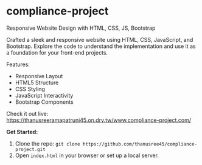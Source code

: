 # compliance-project
Responsive Website Design with HTML, CSS, JS, Bootstrap

Crafted a sleek and responsive website using HTML, CSS, JavaScript, and Bootstrap.
Explore the code to understand the implementation and use it as a foundation for your front-end projects.

Features:
- Responsive Layout
- HTML5 Structure
- CSS Styling
- JavaScript Interactivity
- Bootstrap Components

Check it out live: https://thanusreeramapatruni45.on.drv.tw/www.compliance-project.com/

**Get Started:**
1. Clone the repo: `git clone https://github.com/thanusree45/compliance-project.git`
2. Open `index.html` in your browser or set up a local server.
